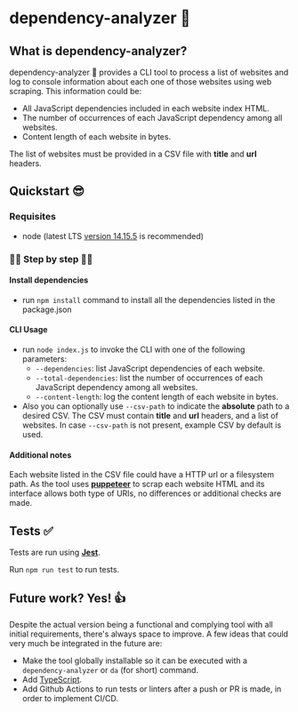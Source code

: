# dependency-analyzer 🔎

## What is dependency-analyzer?

dependency-analyzer 🔎  provides a CLI tool to process a list of websites and log to console information about each one of those websites using web scraping. This information could be:
- All JavaScript dependencies included in each website index HTML.
- The number of occurrences of each JavaScript dependency among all websites.
- Content length of each website in bytes.

The list of websites must be provided in a CSV file with __title__ and __url__ headers.

## Quickstart 😎

### Requisites 

- node (latest LTS [version 14.15.5](https://nodejs.org/en/blog/release/v14.15.5/) is recommended)

### 🚶‍♂️ Step by step 🚶‍♀️

#### Install dependencies
- run `npm install` command to install all the dependencies listed in the package.json

#### CLI Usage
- run `node index.js` to invoke the CLI with one of the following parameters:
  - `--dependencies`: list JavaScript dependencies of each website.
  - `--total-dependencies`: list the number of occurrences of each JavaScript dependency among all websites.
  - `--content-length`: log the content length of each website in bytes.
- Also you can optionally use `--csv-path` to indicate the **absolute** path to a desired CSV. The CSV must contain __title__ and __url__ headers, and a list of websites. In case `--csv-path` is not present, example CSV by default is used.

#### Additional notes
Each website listed in the CSV file could have a HTTP url or a filesystem path. As the tool uses __[puppeteer](https://pptr.dev/)__ to scrap each website HTML and its interface allows both type of URIs, no differences or additional checks are made. 

## Tests ✅
Tests are run using __[Jest](https://jestjs.io/docs/en/cli)__.

Run `npm run test` to run tests.

## Future work? Yes! 👍

Despite the actual version being a functional and complying tool with all initial requirements, there's always space to improve. A few ideas that could very much be integrated in the future are:

- Make the tool globally installable so it can be executed with a `dependency-analyzer` or `da` (for short) command.
- Add [TypeScript](https://www.typescriptlang.org/).
- Add Github Actions to run tests or linters after a push or PR is made, in order to implement CI/CD.



